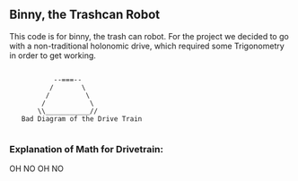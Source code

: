 ## Binny, the Trashcan Robot
This code is for binny, the trash can robot. For the project we decided to go with a non-traditional holonomic drive, which required some Trigonometry in order to get working. 

```
            
           --===--
          /       \
         /         \
        /           \
       \\___________//
   Bad Diagram of the Drive Train
    
```

### Explanation of Math for Drivetrain:
OH NO OH NO